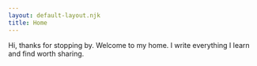 ```yaml
---
layout: default-layout.njk
title: Home
---
```


  Hi, thanks for stopping by.
  Welcome to my home.
  I write everything I learn and find worth sharing.